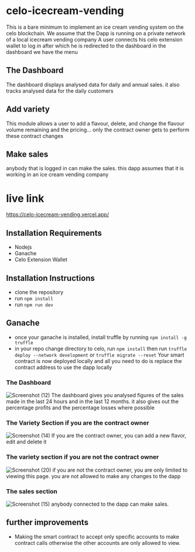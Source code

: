 # celo-icecream-vending

This is a bare minimum to implement an ice cream vending system on the celo blockchain.
We assume that the Dapp is running on a private network of a local icecream vending company
A user connects his celo extension wallet to log in after which he is redirected to the dashboard in the dashboard we have the menu

## The Dashboard

The dashboard displays analysed data for daily and annual sales. it also tracks analysed data for the daily customers

## Add variety

This module allows a user to add a flavour, delete, and change the flavour volume remaining and the pricing... only the contract owner gets to perform these contract changes

## Make sales

anybody that is logged in can make the sales. this dapp assumes that it is working in an ice cream vending company

# live link

https://celo-icecream-vending.vercel.app/

## Installation Requirements

- Nodejs
- Ganache
- Celo Extension Wallet

## Installation Instructions

- clone the repository
- run `npm install`
- run `npm run dev`

## Ganache

- once your ganache is installed, install truffle by running
  `npm install -g truffle`
- in your repo change directory to celo,
  run `npm install` then run `truffle deploy --network development` or `truffle migrate --reset`
  Your smart contract is now deployed locally and all you need to do is replace the contract address to use the dapp locally
### The Dashboard
![Screenshot (12)](https://github.com/Felabs1/celo-icecream-vending/assets/92982964/08c464e0-e9c0-44ab-af9c-4dd8fe535d93)
The dashboard gives you analysed figures of the sales made in the last 24 hours and in the last 12 months. it also gives out the percentage profits and the percentage losses where possible
### The Variety Section if you are the contract owner
![Screenshot (14)](https://github.com/Felabs1/celo-icecream-vending/assets/92982964/59cf9905-25c3-4d08-a311-c257c7b1cb35)
If you are the contract owner, you can add a new flavor, edit and delete it
### The variety section if you are not the contract owner
![Screenshot (20)](https://github.com/Felabs1/celo-icecream-vending/assets/92982964/ca81ebb2-e060-4637-8960-251e66d6fed7)
if you are not the contract owner, you are only limited to viewing this page. you are not allowed to make any changes to  the dapp
### The sales section
![Screenshot (15)](https://github.com/Felabs1/celo-icecream-vending/assets/92982964/b430dc65-3e81-442a-9f86-690207b4255d)
anybody connected to the dapp can make sales. 

## further improvements

- Making the smart contract to accept only specific accounts to make contract calls otherwise the other accounts are only allowed to view.

